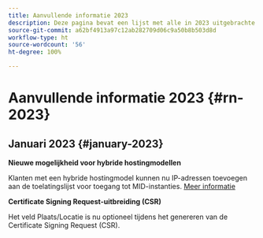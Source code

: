 ```yaml
---
title: Aanvullende informatie 2023
description: Deze pagina bevat een lijst met alle in 2023 uitgebrachte releases van het Configuratiescherm.
source-git-commit: a62bf4913a97c12ab282709d06c9a50b8b503d8d
workflow-type: ht
source-wordcount: '56'
ht-degree: 100%

---
```


# Aanvullende informatie 2023 {#rn-2023}

## Januari 2023 {#january-2023}

**Nieuwe mogelijkheid voor hybride hostingmodellen**

Klanten met een hybride hostingmodel kunnen nu IP-adressen toevoegen aan de toelatingslijst voor toegang tot MID-instanties. [Meer informatie](../instances-settings/using/ip-allow-listing-instance-access.md)

**Certificate Signing Request-uitbreiding (CSR)**

Het veld Plaats/Locatie is nu optioneel tijdens het genereren van de Certificate Signing Request (CSR).
